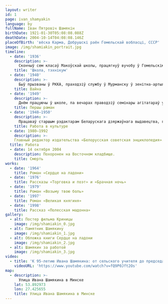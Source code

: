 ```yaml
---
layout: writer
id: 1
page: ivan_shamyakin
language: by
fullName: Іван Пятровіч Шамякін
birthDate: 1921-01-30T05:08:08.088Z
deathDate: 2004-10-14T04:08:08.146Z
placeOfBirth: 'вёска Карма, Добрушскі раён Гомельскай вобласці, СССР'
image: /img/shamiakin_portrait.jpg
timeline:
  - date: '1936'
    description: >-
      Скончыў сем класаў Макоўскай школы, працягнуў вучобу ў Гомельскім тэхнікуме будаўнічых матэрыялаў. Пасля заканчэння тэхнікума працаваў тэхнікам-тэхнолагам цаглянага завода ў Беластоку. Яшчэ ў тэхнікуме пачаў пісаць вершы, удзельнічаў у пасяджэннях літаратурнага аб'яднання пры газеце " Гомельская праўда».
    title: 'Школа, тэхнікум'
  - date: '1940'
    description: >-
      Быў прызваны ў РККА, праходзіў службу ў Мурманску ў зенітна-артылерыйскай частцы, у 1944 перадыслакаваны ў Польшчу, прымаў удзел у Вісла-Одэрскай аперацыі і ў Берлінскай наступальнай аперацыі ў складзе пражэктарнай роты 16.04.1945. У час Вялікай Айчыннай вайны камандзір гарматнага разліку, камсорг дывізіёна.  
    title: Вайна
  - date: '1949'
    description: >-
      Днём працуючы ў школе, па вечарах праводзіў семінары агітатараў у калгасе. Збіраў матэрыял для рамана аб беларускіх партызанах «Глыбокая плынь».
    title: Першы раман
  - date: '1948—1950'
    description: >-
      Працаваў старшым рэдактарам Беларускага дзяржаўнага выдавецтва, галоўным рэдактарам альманаха «Савецкая Айчына». З 1954 года шмат гадоў працаваў намеснікам старшыні праўлення Саюза пісьменнікаў БССР.
    title: Работа в культуре
  - date: 1980—1992
    description: >-
    Главный редактор издательства «Белорусская советская энциклопедия».
  title: Работа
  - date: 14 октября 2004
    description: Похоронен на Восточном кладбище.
    title: Смерть
works:
  - date: '1964'
    title: Роман «Сердце на ладони»
  - date: '1976'
    title: Рассказы «Торговка и поэт» и «Брачная ночь»
  - date: '1979'
    title: Роман «Возьму твою боль»
  - date: '1997'
    title: Роман «Великая княгиня»
  - date: '1998'
    title: Рассказ «Полесская мадонна»
gallery:
  - alt: Постер фильма Криницы
    image: /img/shamiakin_0.jpg
  - alt: Памятник Шамякину
    image: /img/shamiakin_1.jpg
  - alt: Обложка книги Сердце на ладони
    image: /img/shamiakin_2.jpg
  - alt: Шамякин за работой
    image: /img/shamiakin_3.jpg
video:
  - title: 'К 95-летию Ивана Шамякина: от сельского учителя до председателя Верховного Совета БССР'
    videoURL: 'https://www.youtube.com/watch?v=fQ9P0Jft2Os'
map:
  - description: >-
      Улица Ивана Шамякина в Минске
    lat: 53.892973
    lon: 27.425655
    title: Улица Ивана Шамякина в Минске
---
```


